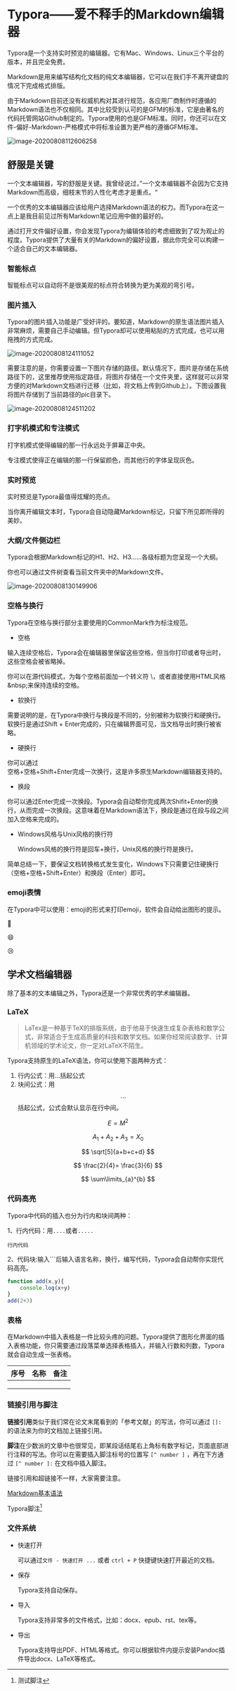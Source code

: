 # Typora——爱不释手的Markdown编辑器

Typora是一个支持实时预览的编辑器。它有Mac、Windows、Linux三个平台的版本，并且完全免费。

Markdown是用来编写结构化文档的纯文本编辑器，它可以在我们手不离开键盘的情况下完成格式排版。

由于Markdown目前还没有权威机构对其进行规范，各应用厂商制作时遵循的Markdown语法也不仅相同。其中比较受到认可的是GFM的标准，它是由著名的代码托管网站Github制定的。Typora使用的也是GFM标准。同时，你还可以在文件-偏好-Markdown-严格模式中将标准设置为更严格的遵循GFM标准。

![image-20200808112606258](D:\work\git\story\pic\image-20200808112606258.png)

## 舒服是关键

一个文本编辑器，写的舒服是关键。我曾经说过，”一个文本编辑器不会因为它支持Markdown而高级，细枝末节的人性化考虑才是重点。“

一个优秀的文本编辑器应该给用户选择Markdown语法的权力。而Typora在这一点上是我目前见过所有Markdown笔记应用中做的最好的。

通过打开文件偏好设置，你会发现Typora为编辑体验的考虑细致到了叹为观止的程度。Typora提供了大量有关的Markdown的偏好设置，据此你完全可以构建一个适合自己的文本编辑器。

### 智能标点

智能标点可以自动将不是很美观的标点符合转换为更为美观的弯引号。

### 图片插入

Typora的图片插入功能是广受好评的。要知道，Markdown的原生语法图片插入非常麻烦，需要自己手动编辑。但Typora却可以使用粘贴的方式完成，也可以用拖拽的方式完成。

![image-20200808124111052](D:\work\git\story\pic\image-20200808124111052.png)

需要注意的是，你需要设置一下图片存储的路径。默认情况下，图片是存储在系统路径下的，这里推荐使用指定路径，将图片存储在一个文件夹里，这样就可以非常方便的对Markdown文档进行迁移（比如，将文档上传到Github上）。下图设置我将图片存储到了当前路径的pic目录下。

![image-20200808124511202](D:\work\git\story\pic\image-20200808124511202.png)

### 打字机模式和专注模式

打字机模式使得编辑的那一行永远处于屏幕正中央。

专注模式使得正在编辑的那一行保留颜色，而其他行的字体呈现灰色。

### 实时预览

实时预览是Typora最值得炫耀的亮点。

当你离开编辑文本时，Typora会自动隐藏Markdown标记，只留下所见即所得的美妙。

### 大纲/文件侧边栏

Typora会根据Markdown标记的H1、H2、H3......各级标题为您呈现一个大纲。

你也可以通过文件树查看当前文件夹中的Markdown文件。

![image-20200808130149906](D:\work\git\story\pic\image-20200808130149906.png)

### 空格与换行

Typora在空格与换行部分主要使用的CommonMark作为标注规范。

- 空格

输入连续空格后，Typora会在编辑器里保留这些空格，但当你打印或者导出时，这些空格会被省略掉。

你可以在源代码模式，为每个空格前面加一个转义符 \，或者直接使用HTML风格\&nbsp;来保持连续的空格。

- 软换行

需要说明的是，在Typora中换行与换段是不同的，分别被称为软换行和硬换行。软换行是通过Shift + Enter完成的，只在编辑界面可见，当文档导出时换行被省略。

- 硬换行

你可以通过  
空格+空格+Shift+Enter完成一次换行，这是许多原生Markdown编辑器支持的。

- 换段

你可以通过Enter完成一次换段。Typora会自动帮你完成两次Shifit+Enter的换行，从而完成一次换段。这意味着在Markdown语法下，换段是通过在段与段之间加入空格来完成的。

- Windows风格与Unix风格的换行符

  Windows风格的换行符是回车+换行，Unix风格的换行符是换行。

简单总结一下，要保证文档转换格式发生变化，Windows下只需要记住硬换行（空格+空格+Shift+Enter）和换段（Enter）即可。

### emoji表情

在Typora中可以使用：emoji的形式来打印emoji，软件会自动给出图形的提示。

:horse:

:smile:

:cry:

## 学术文档编辑器

除了基本的文本编辑之外，Typora还是一个非常优秀的学术编辑器。

### LaTeX

> LaTex是一种基于TeX的排版系统，由于他易于快速生成复杂表格和数学公式，非常适合于生成高质量的科技和数学文档。如果你经常阅读数学、计算机领域的学术论文，你一定对LaTeX不陌生。

Typora支持原生的LaTeX语法，你可以使用下面两种方式：

1. 行内公式：用$...$括起公式
2. 块间公式：用$$...$$括起公式，公式会默认显示在行中间。

$$
E=M^2
$$


$$
A_1 + A_2 + A_3 = X_0
$$

$$
\sqrt[5]{a+b+c+d}
$$

$$
\frac{2}{4}= \frac{3}{6}
$$

$$
\sum\limits_{a}^{b}
$$

### 代码高亮

Typora中代码的插入也分为行内和块间两种：

1、行内代码：用`....`或者``.....``

`行内代码`

2、代码块:输入```后输入语言名称，换行，编写代码，Typora会自动帮你实现代码高亮。

```javascript
function add(x,y){
    console.log(x+y)
}
add(2+3)
```

### 表格

在Markdown中插入表格是一件比较头疼的问题。Typora提供了图形化界面的插入表格功能，你只需要通过段落菜单选择表格插入，并输入行数和列数，Typora就会自动生成一张表格。

| 序号 | 名称 | 备注 |
| ---- | ---- | ---- |
|      |      |      |
|      |      |      |
|      |      |      |

### 链接引用与脚注

**链接引用**类似于我们常在论文末尾看到的「参考文献」的写法，你可以通过 `[]:` 的语法来为你的文档加上链接引用。

**脚注**在少数派的文章中也很常见，即某段话结尾右上角标有数字标记，页面底部进行注释的写法。你可以在需要插入脚注标号的位置写 `[^ number ]` ，再在下方通过 `[^ number ]:` 在文档中插入脚注。

[Markdown基本语法]:https://www.jianshu.com/p/191d1e21f7ed

链接引用和超链接不一样，大家需要注意。

[Markdown基本语法](https://www.jianshu.com/p/191d1e21f7ed )

Typora脚注[^1]

[^1]: 测试脚注

### 文件系统

- 快速打开

  可以通过``文件 - 快速打开 ...`` 或者 ``ctrl + P`` 快捷键快速打开最近的文档。

- 保存

  Typora支持自动保存。

- 导入

  Typora支持非常多的文件格式，比如：docx、epub、rst、tex等。

- 导出

  Typora支持导出PDF、HTML等格式。你可以根据软件内提示安装Pandoc插件导出docx、LaTeX等格式。



